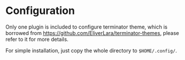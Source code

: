 # Configuration

Only one plugin is included to configure terminator theme, which is borrowed from https://github.com/EliverLara/terminator-themes, please refer to it for more details.

For simple installation, just copy the whole directory to `$HOME/.config/`.
